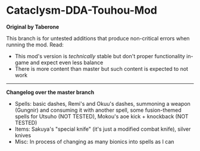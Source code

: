 # Cataclysm-DDA-Touhou-Mod
**Original by Taberone**

This branch is for untested additions that produce non-critical errors when running the mod. Read:
* This mod's version is *technically* stable but don't proper functionality in-game and expect even less balance
* There is more content than master but such content is expected to not work

----

**Changelog over the master branch**
* Spells: basic dashes, Remi's and Okuu's dashes, summoning a weapon (Gungnir) and consuming it with another spell, some fusion-themed spells for Utsuho (NOT TESTED), Mokou's aoe kick + knockback (NOT TESTED)
* Items: Sakuya's "special knife" (it's just a modified combat knife), silver knives
* Misc: In process of changing as many bionics into spells as I can
